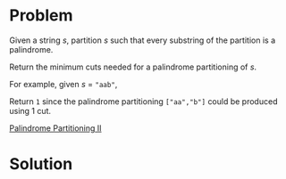 
# Problem

Given a string _s_, partition _s_ such that every substring of the partition
is a palindrome.

Return the minimum cuts needed for a palindrome partitioning of _s_.

For example, given _s_ = `"aab"`,

Return `1` since the palindrome partitioning `["aa","b"]` could be produced
using 1 cut.



[Palindrome Partitioning II](https://leetcode.com/problems/palindrome-partitioning-ii)

# Solution




